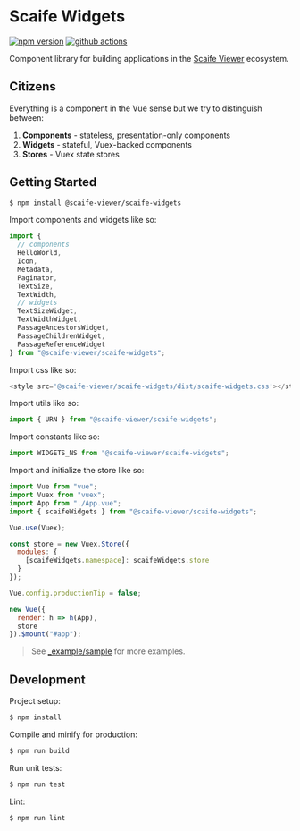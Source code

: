 # Scaife Widgets

[![npm version](https://badge.fury.io/js/%40scaife-viewer%2Fscaife-widgets.svg)](https://badge.fury.io/js/%40scaife-viewer%2Fscaife-widgets)
[![github actions](https://github.com/scaife-viewer/scaife-widgets/workflows/Node%20CI/badge.svg)](https://github.com/scaife-viewer/scaife-widgets/actions?query=workflow%3A%22Node+CI%22)

Component library for building applications in the [Scaife Viewer](https://github.com/scaife-viewer) ecosystem.

## Citizens

Everything is a component in the Vue sense but we try to distinguish between:

1. **Components** - stateless, presentation-only components
1. **Widgets** - stateful, Vuex-backed components
1. **Stores** - Vuex state stores

## Getting Started

```sh
$ npm install @scaife-viewer/scaife-widgets
```

Import components and widgets like so:

```js
import {
  // components
  HelloWorld,
  Icon,
  Metadata,
  Paginator,
  TextSize,
  TextWidth,
  // widgets
  TextSizeWidget,
  TextWidthWidget,
  PassageAncestorsWidget,
  PassageChildrenWidget,
  PassageReferenceWidget
} from "@scaife-viewer/scaife-widgets";
```

Import css like so:

```js
<style src='@scaife-viewer/scaife-widgets/dist/scaife-widgets.css'></style>
```

Import utils like so:

```js
import { URN } from "@scaife-viewer/scaife-widgets";
```

Import constants like so:

```js
import WIDGETS_NS from "@scaife-viewer/scaife-widgets";
```

Import and initialize the store like so:

```js
import Vue from "vue";
import Vuex from "vuex";
import App from "./App.vue";
import { scaifeWidgets } from "@scaife-viewer/scaife-widgets";

Vue.use(Vuex);

const store = new Vuex.Store({
  modules: {
    [scaifeWidgets.namespace]: scaifeWidgets.store
  }
});

Vue.config.productionTip = false;

new Vue({
  render: h => h(App),
  store
}).$mount("#app");
```

> See [_example/sample](https://github.com/scaife-viewer/scaife-widgets/tree/master/_example/sample) for more examples.

## Development

Project setup:

```sh
$ npm install
```

Compile and minify for production:

```sh
$ npm run build
```

Run unit tests:

```sh
$ npm run test
```

Lint:

```sh
$ npm run lint
```
